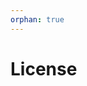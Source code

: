 ```yaml
---
orphan: true
---
```


# License

```{include} ../LICENSE

```
                                                                                                                                                                                                             